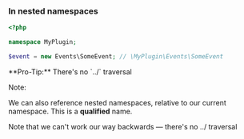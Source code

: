 ### In nested namespaces

```php
<?php

namespace MyPlugin;

$event = new Events\SomeEvent; // \MyPlugin\Events\SomeEvent
```

<!-- .element: class="fragment" --> **Pro-Tip:** There's no `../` traversal

Note:

We can also reference nested namespaces, relative to our current namespace. This is a **qualified** name.

Note that we can't work our way backwards — there's no ../ traversal
